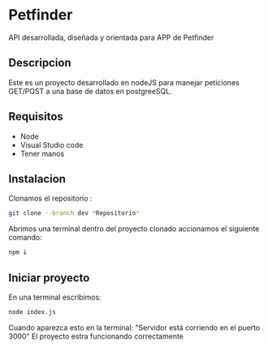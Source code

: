 # Petfinder

API desarrollada, diseñada y orientada para APP de Petfinder

## Descripcion

Este es un proyecto desarrollado en nodeJS para manejar peticiones GET/POST a una base de datos en postgreeSQL.

## Requisitos

- Node
- Visual Studio code
- Tener manos

## Instalacion

Clonamos el repositorio :
```bash
git clone --branch dev *Repositorio*
```

Abrimos una terminal dentro del proyecto clonado accionamos el siguiente comando:
```bash
npm i
```
## Iniciar proyecto

En una terminal escribimos:

```bash
node index.js
```

Cuando aparezca esto en la terminal:
"Servidor está corriendo en el puerto 3000"
El proyecto estra funcionando correctamente
